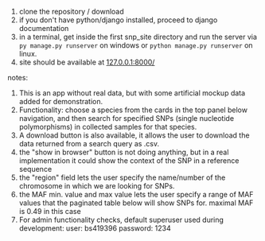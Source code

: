 1) clone the repository / download
2) if you don't have python/django installed, proceed to django documentation
3) in a terminal, get inside the first snp_site directory and run the server via ```py manage.py runserver``` on windows or ```python manage.py runserver``` on linux.
4) site should be available at [127.0.0.1:8000/](http://127.0.0.1:8000/)

notes:
1) This is an app without real data, but with some artificial mockup data added for demonstration. 
2) Functionality: choose a species from the cards in the top panel below navigation, and then search for specified SNPs (single nucleotide polymorphisms) in collected samples for that species.
3) A download button is also available, it allows the user to download the data returned from a search query as .csv.
4) the "show in browser" button is not doing anything, but in a real implementation it could show the context of the SNP in a reference sequence
5) the "region" field lets the user specify the name/number of the chromosome in which we are looking for SNPs.
6) the MAF min. value and max value lets the user specify a range of MAF values that the paginated table below will show SNPs for. maximal MAF is 0.49 in this case
7) For admin functionality checks, default superuser used during development:
   user: bs419396
   password: 1234
   
